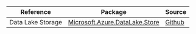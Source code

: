 | Reference | Package | Source |
|---|---|---|
|Data Lake Storage|[Microsoft.Azure.DataLake.Store](https://www.nuget.org/packages/Microsoft.Azure.DataLake.Store)|[Github](https://github.com/Azure/azure-sdk-for-net)|
